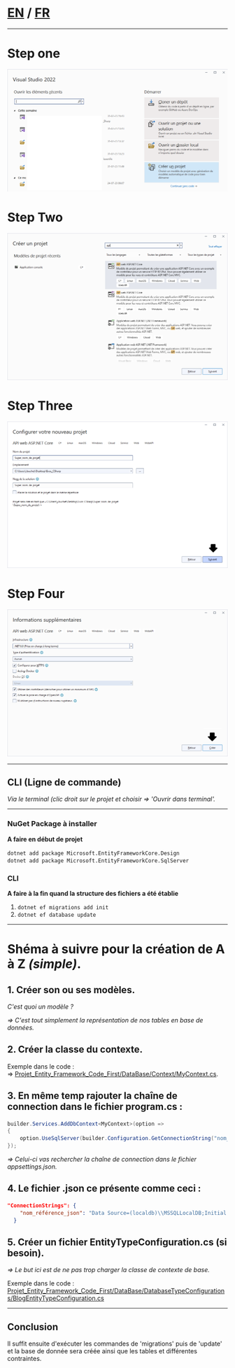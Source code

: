 # [EN](README_EN.md) / [FR](README.md)

---------------------------------
# Step one
![step one](Screen_EF/create_project_step1.png)

# Step Two
![step one](Screen_EF/create_project_step2.png)

# Step Three
![step one](Screen_EF/create_project_step3.png)

# Step Four
![step one](Screen_EF/create_project_step4.png)


---------------------------------

## CLI (Ligne de commande)

*Via le terminal (clic droit sur le projet et choisir => 'Ouvrir dans terminal'.*  

----------------

### NuGet Package à installer
**A faire en début de projet**  

`dotnet add package Microsoft.EntityFrameworkCore.Design`  
`dotnet add package Microsoft.EntityFrameworkCore.SqlServer`

### CLI
**A faire à la fin quand la structure des fichiers a été établie**  

1. `dotnet ef migrations add init`
2. `dotnet ef database update`

-----------------------
# Shéma à suivre pour la création de A à Z *(simple)*.

## 1. **Créer son ou ses modèles.**

   *C'est quoi un modèle ?*  
   
   *=> C'est tout simplement la représentation de nos tables en base de données.*

## 2. **Créer la classe du contexte.**
Exemple dans le code :   
=> [Projet_Entity_Framework_Code_First/DataBase/Context/MyContext.cs](Projet_Entity_Framework_Code_First/DataBase/Context/MyContext.cs).


## 3. **En même temp rajouter la chaîne de connection dans le fichier program.cs :**

```C#
builder.Services.AddDbContext<MyContext>(option =>
{
    option.UseSqlServer(builder.Configuration.GetConnectionString("nom_référence_json"));
});
```
   *=> Celui-ci vas rechercher la chaîne de connection dans le fichier appsettings.json.*


## 4. **Le fichier .json ce présente comme ceci :**

```json
"ConnectionStrings": {
    "nom_référence_json": "Data Source=(localdb)\\MSSQLLocalDB;Initial Catalog=Nom_De_Ma_DB;Integrated Security=True;"
  }
```

## 5. **Créer un fichier EntityTypeConfiguration.cs (si besoin).**  
  *=> Le but ici est de ne pas trop charger la classe de contexte de base.*   
  
  Exemple dans le code : 
  [Projet_Entity_Framework_Code_First/DataBase/DatabaseTypeConfigurations/BlogEntityTypeConfiguration.cs](Projet_Entity_Framework_Code_First/DataBase/DatabaseTypeConfigurations/BlogEntityTypeConfiguration.cs)

----------------------
  
## Conclusion
Il suffit ensuite d'exécuter les commandes de 'migrations' puis de 'update' et la base de donnée sera créée ainsi que les tables et différentes contraintes.

